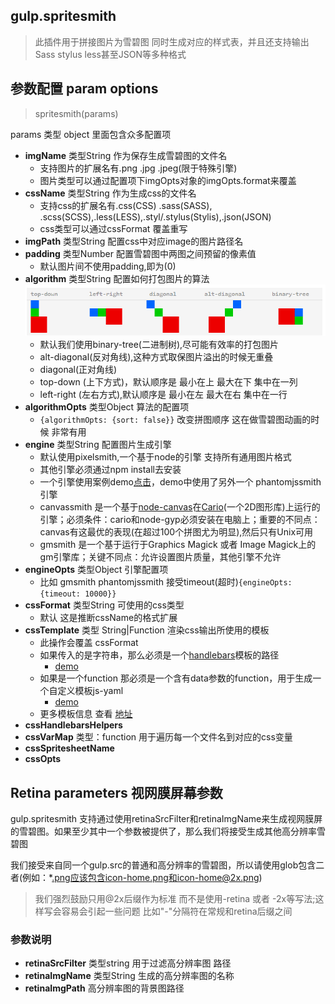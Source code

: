 ## gulp.spritesmith
> 此插件用于拼接图片为雪碧图 同时生成对应的样式表，并且还支持输出 Sass stylus less甚至JSON等多种格式

## 参数配置 param options

 > spritesmith(params)

 params 类型 object 里面包含众多配置项

 - **imgName** 类型String 作为保存生成雪碧图的文件名
 	- 支持图片的扩展名有.png .jpg .jpeg(限于特殊引擎)
 	- 图片类型可以通过配置项下imgOpts对象的imgOpts.format来覆盖 
 - **cssName** 类型String 作为生成css的文件名
	- 支持css的扩展名有.css(CSS) .sass(SASS), .scss(SCSS),.less(LESS),.styl/.stylus(Stylis),.json(JSON)
	- css类型可以通过cssFormat 覆盖重写
 - **imgPath** 类型String 配置css中对应image的图片路径名
 - **padding** 类型Number 配置雪碧图中两图之间预留的像素值
 	- 默认图片间不使用padding,即为(0)
 - **algorithm** 类型String 配置如何打包图片的算法![算法](https://raw.githubusercontent.com/lylpixin2121/gulp-testDemo/master/algorithm.png)
 	- 默认我们使用binary-tree(二进制树),尽可能有效率的打包图片
 	- alt-diagonal(反对角线),这种方式取保图片溢出的时候无重叠
 	- diagonal(正对角线)
 	- top-down (上下方式)，默认顺序是 最小在上 最大在下 集中在一列
 	- left-right (左右方式),默认顺序是 最小在左 最大在右 集中在一行
 - **algorithmOpts** 类型Object 算法的配置项
 	- ``{algorithmOpts: {sort: false}}`` 改变拼图顺序 这在做雪碧图动画的时候 非常有用
 - **engine** 类型String  配置图片生成引擎
 	- 默认使用pixelsmith,一个基于node的引擎 支持所有通用图片格式
 	- 其他引擎必须通过npm install去安装
 	- 一个引擎使用案例demo[点击](https://www.npmjs.com/package/gulp.spritesmith/#engine)，demo中使用了另外一个 phantomjssmith 引擎
 	- canvassmith 是一个基于[node-canvas](https://github.com/Automattic/node-canvas)在[Cario](https://www.cairographics.org/)(一个2D图形库)上运行的引擎；必须条件：cario和node-gyp必须安装在电脑上；重要的不同点：canvas有这最优的表现(在超过100个拼图尤为明显),然后只有Unix可用
 	- gmsmith 是一个基于运行于Graphics Magick 或者 Image Magick上的gm引擎库；关键不同点：允许设置图片质量，其他引擎不允许
 - **engineOpts** 类型Object 引擎配置项
 	- 比如 gmsmith phantomjssmith 接受timeout(超时)``{engineOpts: {timeout: 10000}}``
 - **cssFormat** 类型String 可使用的css类型
 	- 默认 这是推断cssName的格式扩展
 - **cssTemplate** 类型 String|Function 渲染css输出所使用的模板
 	- 此操作会覆盖 cssFormat
 	- 如果传入的是字符串，那么必须是一个[handlebars](http://handlebarsjs.com/)模板的路径
 		- [demo](https://www.npmjs.com/package/gulp.spritesmith/#handlebars-template)
 	- 如果是一个function 那必须是一个含有data参数的function，用于生成一个自定义模板js-yaml
 		- [demo](https://www.npmjs.com/package/gulp.spritesmith/#template-function)
 	- 更多模板信息 查看 [地址](https://www.npmjs.com/package/gulp.spritesmith/#templating)
 - **cssHandlebarsHelpers** 
 - **cssVarMap** 类型：function 用于遍历每一个文件名到对应的css变量
 - **cssSpritesheetName**
 - **cssOpts**


 ## Retina parameters 视网膜屏幕参数

 gulp.spritesmith 支持通过使用retinaSrcFilter和retinaImgName来生成视网膜屏的雪碧图。如果至少其中一个参数被提供了，那么我们将接受生成其他高分辨率雪碧图

 我们接受来自同一个gulp.src的普通和高分辨率的雪碧图，所以请使用glob包含二者(例如：*.png应该包含icon-home.png和icon-home@2x.png)

 > 我们强烈鼓励只用@2x后缀作为标准 而不是使用-retina 或者 -2x等写法;这样写会容易会引起一些问题 比如"-"分隔符在常规和retina后缀之间

 ### 参数说明
 - **retinaSrcFilter** 类型string 用于过滤高分辨率图 路径
 - **retinaImgName** 类型String 生成的高分辨率图的名称
 - **retinaImgPath** 高分辨率图的背景图路径

